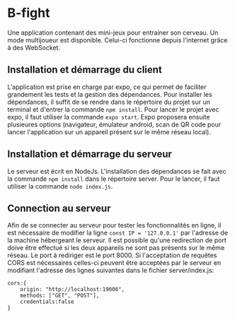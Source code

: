 # B-fight
Une application contenant des mini-jeux pour entrainer son cerveau.
Un mode multijoueur est disponible. Celui-ci fonctionne depuis l'internet grâce à des WebSocket.

## Installation et démarrage du client
L'application est prise en charge par expo, ce qui permet de faciliter grandement les tests et la gestion des dépendances.
Pour installer les dépendances, il suffit de se rendre dans le répertoire du projet sur un terminal et d'entrer la commande `npm install`. Pour lancer le projet avec expo, il faut utiliser la commande `expo start`. Expo proposera ensuite plusieures options (navigateur, émulateur android, scan de QR code pour lancer l'application sur un appareil présent sur le même réseau local).

## Installation et démarrage du serveur
Le serveur est écrit en NodeJs. L'installation des dépendances se fait avec la commande `npm install` dans le répertoire server.
Pour le lancer, il faut utiliser la commande `node index.js`.

## Connection au serveur
Afin de se connecter au serveur pour tester les fonctionnalités en ligne, il est nécessaire de modifier la ligne `const IP = '127.0.0.1'` par l'adresse de la machine hébergeant le serveur. Il est possible qu'une redirection de port doive être effectué si les deux appareils ne sont pas présents sur le même réseau. Le port à rediriger est le port 8000. Si l'acceptation de requêtes CORS est nécessaires celles-ci peuvent être acceptées par le serveur en modifiant l'adresse des lignes suivantes dans le fichier server/index.js:
```
cors:{
    origin: "http://localhost:19006",
    methods: ["GET", "POST"],
    credentials:false
}
```